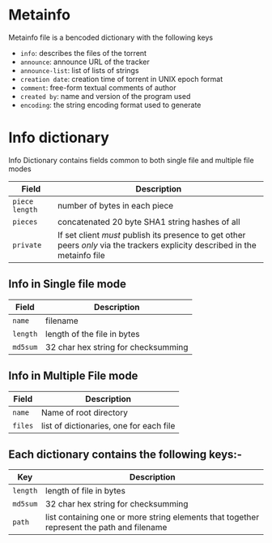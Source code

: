 # Metainfo
Metainfo file is a bencoded dictionary with the following keys
* `info`: describes the files of the torrent
* `announce`: announce URL of the tracker
* `announce-list`: list of lists of strings
* `creation date`: creation time of torrent in UNIX epoch format
* `comment`: free-form textual comments of author
* `created by`: name and version of the program used
* `encoding`: the string encoding format used to generate

# Info dictionary
Info Dictionary contains fields common to both single file and multiple file modes 
 
|		Field		|				Description		|
|		-----		|				-----------		|
| `piece length`	        | number of bytes in each piece                         |
| `pieces`			| concatenated 20 byte SHA1 string hashes of all        |
| `private`			| If set client *must* publish its presence to get other peers *only* via the trackers explicity described in the metainfo file	|

## Info in Single file mode
|		Field		|		Description		|
|		-----		|		-----------		|
|	`name`			|	filename	|
| `length`		|	length of the file in bytes |
| `md5sum`		|	32 char hex string for checksumming |

## Info in Multiple File mode
|		Field		|		Description		|
|		----		|		------			|
|	`name`			| Name of root directory |
| `files`		|	list of dictionaries, one for each file	|

## Each dictionary contains the following keys:-
|		Key			|		Description		|
|	       -----			|		-----------		|
|	`length`		        |	length of file in bytes                 |
|       `md5sum`			|	32 char hex string for checksumming |
|       `path`			        |	list containing one or more string elements that together represent the path and filename	|

